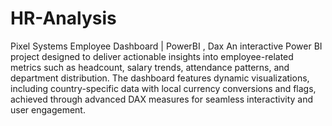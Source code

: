# HR-Analysis
Pixel Systems Employee Dashboard | PowerBI , Dax
An interactive Power BI project designed to deliver actionable insights into employee-related metrics such as headcount, salary trends, attendance patterns, and department distribution. The dashboard features dynamic visualizations, including country-specific data with local currency conversions and flags, achieved through advanced DAX measures for seamless interactivity and user engagement.
